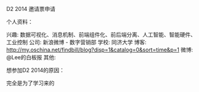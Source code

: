 D2 2014 邀请票申请

个人资料：

兴趣: 数据可视化、消息机制、前端组件化、前后端分离、人工智能、智能硬件、工业控制
公司: 新浪微博 - 数字营销部
学校: 同济大学
博客: http://my.oschina.net/findbill/blog?disp=1&catalog=0&sort=time&p=1
微博: @Lee的白板报
其他: 

想参加D2 2014的原因：

完全是为了学习来的
